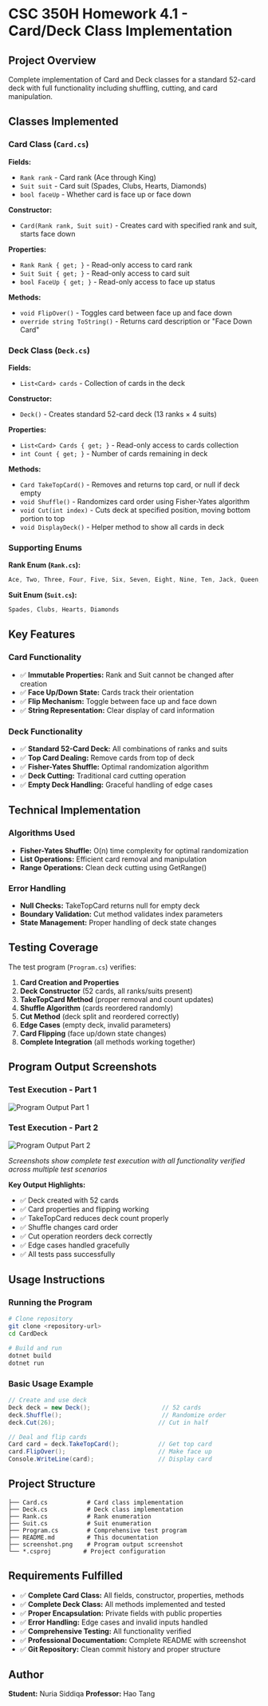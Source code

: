 # CSC 350H Homework 4.1 - Card/Deck Class Implementation

## Project Overview
Complete implementation of Card and Deck classes for a standard 52-card deck with full functionality including shuffling, cutting, and card manipulation.

## Classes Implemented

### Card Class (`Card.cs`)
**Fields:**
- `Rank rank` - Card rank (Ace through King)
- `Suit suit` - Card suit (Spades, Clubs, Hearts, Diamonds)  
- `bool faceUp` - Whether card is face up or face down

**Constructor:**
- `Card(Rank rank, Suit suit)` - Creates card with specified rank and suit, starts face down

**Properties:**
- `Rank Rank { get; }` - Read-only access to card rank
- `Suit Suit { get; }` - Read-only access to card suit
- `bool FaceUp { get; }` - Read-only access to face up status

**Methods:**
- `void FlipOver()` - Toggles card between face up and face down
- `override string ToString()` - Returns card description or "Face Down Card"

### Deck Class (`Deck.cs`)
**Fields:**
- `List<Card> cards` - Collection of cards in the deck

**Constructor:**
- `Deck()` - Creates standard 52-card deck (13 ranks × 4 suits)

**Properties:**
- `List<Card> Cards { get; }` - Read-only access to cards collection
- `int Count { get; }` - Number of cards remaining in deck

**Methods:**
- `Card TakeTopCard()` - Removes and returns top card, or null if deck empty
- `void Shuffle()` - Randomizes card order using Fisher-Yates algorithm
- `void Cut(int index)` - Cuts deck at specified position, moving bottom portion to top
- `void DisplayDeck()` - Helper method to show all cards in deck

### Supporting Enums
**Rank Enum (`Rank.cs`):**
```csharp
Ace, Two, Three, Four, Five, Six, Seven, Eight, Nine, Ten, Jack, Queen, King
```

**Suit Enum (`Suit.cs`):**
```csharp
Spades, Clubs, Hearts, Diamonds
```

## Key Features

### Card Functionality
- ✅ **Immutable Properties:** Rank and Suit cannot be changed after creation
- ✅ **Face Up/Down State:** Cards track their orientation
- ✅ **Flip Mechanism:** Toggle between face up and face down
- ✅ **String Representation:** Clear display of card information

### Deck Functionality
- ✅ **Standard 52-Card Deck:** All combinations of ranks and suits
- ✅ **Top Card Dealing:** Remove cards from top of deck
- ✅ **Fisher-Yates Shuffle:** Optimal randomization algorithm
- ✅ **Deck Cutting:** Traditional card cutting operation
- ✅ **Empty Deck Handling:** Graceful handling of edge cases

## Technical Implementation

### Algorithms Used
- **Fisher-Yates Shuffle:** O(n) time complexity for optimal randomization
- **List Operations:** Efficient card removal and manipulation
- **Range Operations:** Clean deck cutting using GetRange()

### Error Handling
- **Null Checks:** TakeTopCard returns null for empty deck
- **Boundary Validation:** Cut method validates index parameters
- **State Management:** Proper handling of deck state changes

## Testing Coverage

The test program (`Program.cs`) verifies:

1. **Card Creation and Properties**
2. **Deck Constructor** (52 cards, all ranks/suits present)
3. **TakeTopCard Method** (proper removal and count updates)
4. **Shuffle Algorithm** (cards reordered randomly)
5. **Cut Method** (deck split and reordered correctly)
6. **Edge Cases** (empty deck, invalid parameters)
7. **Card Flipping** (face up/down state changes)
8. **Complete Integration** (all methods working together)

## Program Output Screenshots

### Test Execution - Part 1
![Program Output Part 1](screenshot1.png)

### Test Execution - Part 2  
![Program Output Part 2](screenshot2.png)

*Screenshots show complete test execution with all functionality verified across multiple test scenarios*

**Key Output Highlights:**
- ✅ Deck created with 52 cards
- ✅ Card properties and flipping working
- ✅ TakeTopCard reduces deck count properly
- ✅ Shuffle changes card order
- ✅ Cut operation reorders deck correctly
- ✅ Edge cases handled gracefully
- ✅ All tests pass successfully

## Usage Instructions

### Running the Program
```bash
# Clone repository
git clone <repository-url>
cd CardDeck

# Build and run
dotnet build
dotnet run
```

### Basic Usage Example
```csharp
// Create and use deck
Deck deck = new Deck();                    // 52 cards
deck.Shuffle();                            // Randomize order
deck.Cut(26);                             // Cut in half

// Deal and flip cards
Card card = deck.TakeTopCard();           // Get top card
card.FlipOver();                          // Make face up
Console.WriteLine(card);                  // Display card
```

## Project Structure
```
├── Card.cs           # Card class implementation
├── Deck.cs           # Deck class implementation  
├── Rank.cs           # Rank enumeration
├── Suit.cs           # Suit enumeration
├── Program.cs        # Comprehensive test program
├── README.md         # This documentation
├── screenshot.png    # Program output screenshot
└── *.csproj         # Project configuration
```

## Requirements Fulfilled
- ✅ **Complete Card Class:** All fields, constructor, properties, methods
- ✅ **Complete Deck Class:** All methods implemented and tested
- ✅ **Proper Encapsulation:** Private fields with public properties
- ✅ **Error Handling:** Edge cases and invalid inputs handled
- ✅ **Comprehensive Testing:** All functionality verified
- ✅ **Professional Documentation:** Complete README with screenshot
- ✅ **Git Repository:** Clean commit history and proper structure

## Author
**Student:** Nuria Siddiqa
**Professor:** Hao Tang  
